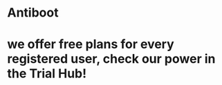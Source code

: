 # Antiboot
<h1> we offer free plans for every registered user, check our power in the Trial Hub! </h1> 
